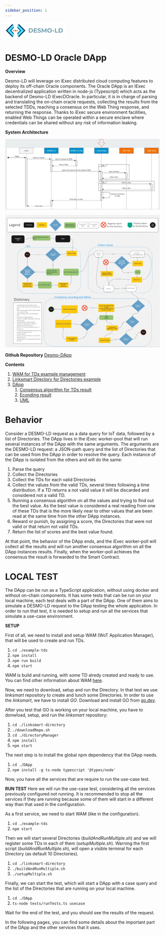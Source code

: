 ```yaml
---
sidebar_position: 1
---
```

![DESMO-LD](../../imgs/desmo-logo.png)

# DESMO-LD Oracle DApp

**Overview** 

Desmo-LD will leverage on iExec distributed cloud computing features to deploy its
off-chain Oracle components. The Oracle DApp is an IExec decentralized application
written in node-js (Typescript) which acts as the backend of Desmo-LD iExecDOracle. In
particular, it is in charge of parsing and translating the on-chain oracle requests,
collecting the results from the selected TDDs, reaching a consensus on the Web
Thing response, and returning the response. Thanks to iExec secure environment
facilities, enabled Web Things can be operated within a secure enclave where
credentials can be shared without any risk of information leaking.


**System Architecture**

![Architecture](../../imgs/dapp_schema.jpg)

![FlowChart](../../imgs/dapp_FlowChart.jpg)


**Github Repository**
[Desmo-DApp](https://github.com/vaimee/desmo-dapp)

**Contents**
1. [WAM for TDs example management](WAM.md)
2. [Linksmart Directory for Directories example](LinksmartDirectory.md)
3. [DApp](docs/IexecDAPP.md)
    1. [Consensus algorithm for TDs result](docs/algorithm.md)
    2. [Econding result](docs/encoding.md)
    3. [UML](docs/uml.md)




# Behavior
Consider a DESMO-LD request as a data query for IoT data, followed by a list of Directories.
The DApp lives in the iExec worker-pool that will run several instances of the DApp with the same arguments.
The arguments are the DESMO-LD request: a JSON-path query and the list of Directories that can be used from the DApp in order to resolve the query.
Each instance of the DApp is isolated from the others and will do the same: 
1. Parse the query
2. Collect the Directories
3. Collect the TDs for each valid Directories
4. Collect the values from the valid TDs, several times following a time distribution. If a TD returns a not valid value it will be discarded and considered not a valid TD.
5. Running a consensus algorithm on all the values and trying to find out the best value. As the best value is considered a real reading from one of these TDs that is the more likely near to other values that are been read at the same time from the other DApp instances.
6. Reward or punish, by assigning a score, the Directories that were not valid or that return not valid TDs.
7. Return the list of scores and the best value found.

At that point, the behavior of the DApp ends, and the iExec worker-poll will collect all the results and will run another consensus algorithm on all the DApp instances results. Finally, when the worker-poll achieves the consensus the result is forwarded to the Smart Contract.

# LOCAL TEST

The DApp can be run as a TypeScript application, without using docker and without on-chain components.
It has some tests that can be run on your local machine, each test deals with a part of the DApp.
One of them aims to simulate a DESMO-LD request to the DApp testing the whole application.
In order to run that test, it is needed to setup and run all the services that simulate a use-case environment.

**SETUP**

First of all, we need to install and setup WAM (WoT Application Manager), that will be used to create and run TDs.
1. `cd ./example-tds`
2. `npm install`
3. `npm run build`
4. `npm start`

WAM is build and running, with some TD alredy created and ready to use.
You can find other information about WAM [here](WAM.md).

Now, we need to download, setup and run the Directory.
In that test we use *linksmart* repository to create and lunch some Directories.
In order to use the *linksmart*, we have to install *GO*.
Download and install GO from [go.dev](https://go.dev/dl/).

After you test that GO is working on your local machine, you have to donwload, setup, and run the *linksmart* repository:
1. `cd ./linksmart-directory` 
2. `./downloadRepo.sh`
3. `cd ./directoryManager` 
4. `npm install` 
5. `npm start` 

The next step is to install the global npm dependency that the DApp needs.
1. `cd ./DApp` 
2. `npm install -g ts-node typescript '@types/node'`

Now, you have all the services that are require to run the use-case test.

**RUN TEST**
Here we will run the use-case test, considering all the services previously configured not running.
It is recommended to stop all the services if they are running because some of them will start in a different way than that used in the configuration.

As a first service, we need to start WAM (like in the configuration).
1. `cd ./example-tds`
2. `npm start`

Then we will start several Directories (*buildAndRunMultiple.sh*) and we will register some TDs in each of them (*setupMultiple.sh*).
Warning the first script (*buildAndRunMultiple.sh*), will open a visible terminal for each Directory (as default 10 Directories).
1. `cd ./linksmart-directory`
2. `./buildAndRunMultiple.sh`
3. `./setupMultiple.sh` 

Finally, we can start the test, which will start a DApp with a case query and the list of the Directories that are running on your local machine.
1. `cd ./DApp` 
2. `ts-node tests/runTests.ts usecase`

Wait for the end of the test, and you should see the results of the request.



In the following pages, you can find some details about the important part of the DApp and the other services that it uses.